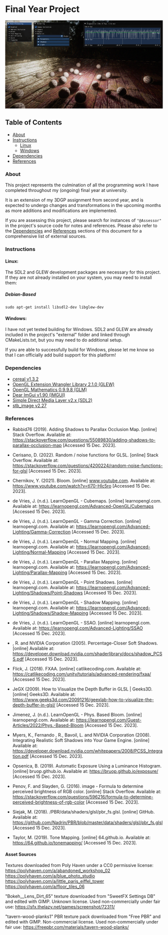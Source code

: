 # Final Year Project

![Preview image](preview.png)

## Table of Contents

- [About](#About)
- [Instructions](#Instructions)
  - [Linux](#Linux)
  - [Windows](#Windows)
- [Dependencies](#Dependencies)
- [References](#References)

### About

This project represents the culmination of all the programming work I have completed throughout my (ongoing) final year at university.

It is an extension of my 3DGP assignment from second year, and is expected to undergo changes and transformations in the upcoming months as more additions and modifications are implemented.

If you are assessing this project, please search for instances of `"@Assessor"` in the project's source code for notes and references. Please also refer to the [Dependencies](#Dependencies) and [References](#References) sections of this document for a comprehensive list of external sources.

### Instructions

#### Linux:

The SDL2 and GLEW development packages are necessary for this project. If they are not already installed on your system, you may need to install them:

##### Debian-Based

```sudo apt-get install libsdl2-dev libglew-dev```

#### Windows:

I have not yet tested building for Windows. SDL2 and GLEW are already included in the project's "external" folder and linked through CMakeLists.txt, but you may need to do additional setup. 

If you are able to successfully build for Windows, please let me know so that I can officially add build support for this platform!

### Dependencies

- [cereal v1.3.2](https://uscilab.github.io/cereal/)
- [OpenGL Extension Wrangler Library 2.1.0 (GLEW)](https://www.opengl.org/sdk/libs/GLEW/)
- [OpenGL Mathematics 0.9.9.8 (GLM)](https://www.opengl.org/sdk/libs/GLM/)
- [Dear ImGui v1.90 (IMGUI)](https://www.dearimgui.com/)
- [Simple Direct Media Layer v2.x (SDL2)](https://www.libsdl.org/index.php)
- [stb_image v2.27](https://github.com/nothings/stb/blob/master/stb_image.h)

### References

- Rabbid76 (2019). Adding Shadows to Parallax Occlusion Map. [online] Stack Overflow. Available at: https://stackoverflow.com/questions/55089830/adding-shadows-to-parallax-occlusion-map [Accessed 15 Dec. 2023].


- Cerisano, D. (2022). Random / noise functions for GLSL. [online] Stack Overflow. Available at: https://stackoverflow.com/questions/4200224/random-noise-functions-for-glsl [Accessed 15 Dec. 2023].


- Chernikov, Y. (2021). Bloom. [online] www.youtube.com. Available at: https://www.youtube.com/watch?v=tI70-HIc5ro [Accessed 15 Dec. 2023].


- de Vries, J. (n.d.). LearnOpenGL - Cubemaps. [online] learnopengl.com. Available at: https://learnopengl.com/Advanced-OpenGL/Cubemaps [Accessed 15 Dec. 2023].


- de Vries, J. (n.d.). LearnOpenGL - Gamma Correction. [online] learnopengl.com. Available at: https://learnopengl.com/Advanced-Lighting/Gamma-Correction [Accessed 15 Dec. 2023].


- de Vries, J. (n.d.). LearnOpenGL - Normal Mapping. [online] learnopengl.com. Available at: https://learnopengl.com/Advanced-Lighting/Normal-Mapping [Accessed 15 Dec. 2023].


- de Vries, J. (n.d.). LearnOpenGL - Parallax Mapping. [online] learnopengl.com. Available at: https://learnopengl.com/Advanced-Lighting/Parallax-Mapping [Accessed 15 Dec. 2023].


- de Vries, J. (n.d.). LearnOpenGL - Point Shadows. [online] learnopengl.com. Available at: https://learnopengl.com/Advanced-Lighting/Shadows/Point-Shadows [Accessed 15 Dec. 2023].


- de Vries, J. (n.d.). LearnOpenGL - Shadow Mapping. [online] learnopengl.com. Available at: https://learnopengl.com/Advanced-Lighting/Shadows/Shadow-Mapping [Accessed 15 Dec. 2023].


- de Vries, J. (n.d.). LearnOpenGL - SSAO. [online] learnopengl.com. Available at: https://learnopengl.com/Advanced-Lighting/SSAO [Accessed 15 Dec. 2023].


- , R. and NVIDIA Corporation (2005). Percentage-Closer Soft Shadows. [online] Available at: https://developer.download.nvidia.com/shaderlibrary/docs/shadow_PCSS.pdf [Accessed 15 Dec. 2023].


- Flick, J. (2018). FXAA. [online] catlikecoding.com. Available at: https://catlikecoding.com/unity/tutorials/advanced-rendering/fxaa/ [Accessed 15 Dec. 2023].


- JeGX (2009). How to Visualize the Depth Buffer in GLSL | Geeks3D. [online] Geeks3D. Available at: https://www.geeks3d.com/20091216/geexlab-how-to-visualize-the-depth-buffer-in-glsl/ [Accessed 15 Dec. 2023].


- Jimenez, J. (n.d.). LearnOpenGL - Phys. Based Bloom. [online] learnopengl.com. Available at: https://learnopengl.com/Guest-Articles/2022/Phys.-Based-Bloom [Accessed 15 Dec. 2023].


- Myers, K., Fernando , R., Bavoil, L. and NVIDIA Corporation (2008). Integrating Realistic Soft Shadows into Your Game Engine. [online] Available at: https://developer.download.nvidia.com/whitepapers/2008/PCSS_Integration.pdf [Accessed 15 Dec. 2023].


- Opsenica, B. (2019). Automatic Exposure Using a Luminance Histogram. [online] bruop.github.io. Available at: https://bruop.github.io/exposure/ [Accessed 15 Dec. 2023].


- Penov, F. and Slayden, G. (2016). image - Formula to determine perceived brightness of RGB color. [online] Stack Overflow. Available at: https://stackoverflow.com/questions/596216/formula-to-determine-perceived-brightness-of-rgb-color [Accessed 15 Dec. 2023].


- Siejak, M. (2018). /PBR/data/shaders/glsl/pbr_fs.glsl. [online] GitHub. Available at: https://github.com/Nadrin/PBR/blob/master/data/shaders/glsl/pbr_fs.glsl [Accessed 15 Dec. 2023].


- Taylor, M. (2019). Tone Mapping. [online] 64.github.io. Available at: https://64.github.io/tonemapping/ [Accessed 15 Dec. 2023].

#### Asset Sources

Textures downloaded from Poly Haven under a CC0 permissive license:
https://polyhaven.com/a/abandoned_workshop_02
https://polyhaven.com/a/blue_photo_studio
https://polyhaven.com/a/little_paris_eiffel_tower
https://polyhaven.com/a/floor_tiles_06

"Bokeh__Lens_Dirt_65" texture downloaded from "SweetFX Settings DB" and edited with GIMP. Unknown license. Used non-commercially under fair use:
https://sfx.thelazy.net/games/screenshot/72311/

"tavern-wood-planks1" PBR texture pack downloaded from "Free PBR" and edited with GIMP. Non-commercial license. Used non-commercially under fair use:
https://freepbr.com/materials/tavern-wood-planks/